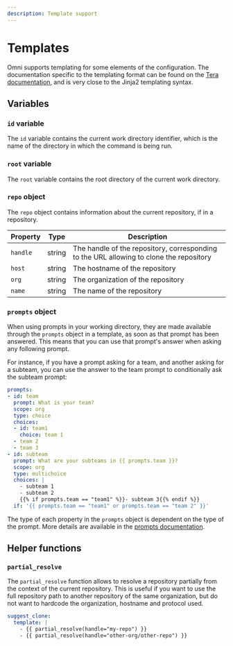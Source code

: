 ```yaml
---
description: Template support
---
```


# Templates

Omni supports templating for some elements of the configuration. The documentation specific to the templating format can be found on the [Tera documentation](https://keats.github.io/tera/docs/#templates), and is very close to the Jinja2 templating syntax.


## Variables

### `id` variable

The `id` variable contains the current work directory identifier, which is the name of the directory in which the command is being run.

### `root` variable

The `root` variable contains the root directory of the current work directory.

### `repo` object

The `repo` object contains information about the current repository, if in a repository.

| Property | Type | Description |
|----------|------|-------------|
| `handle` | string | The handle of the repository, corresponding to the URL allowing to clone the repository |
| `host` | string | The hostname of the repository |
| `org` | string | The organization of the repository |
| `name` | string | The name of the repository |

### `prompts` object

When using prompts in your working directory, they are made available through the `prompts` object in a template, as soon as that prompt has been answered. This means that you can use that prompt's answer when asking any following prompt.

For instance, if you have a prompt asking for a team, and another asking for a subteam, you can use the answer to the team prompt to conditionally ask the subteam prompt:

```yaml
prompts:
- id: team
  prompt: What is your team?
  scope: org
  type: choice
  choices:
  - id: team1
    choice: team 1
  - team 2
  - team 3
- id: subteam
  prompt: What are your subteams in {{ prompts.team }}?
  scope: org
  type: multichoice
  choices: |
    - subteam 1
    - subteam 2
    {{% if prompts.team == "team1" %}}- subteam 3{{% endif %}}
  if: '{{ prompts.team == "team1" or prompts.team == "team 2" }}'
```

The type of each property in the `prompts` object is dependent on the type of the prompt. More details are available in the [prompts documentation](/reference/configuration/parameters/prompts#prompt-types).


## Helper functions

### `partial_resolve`

The `partial_resolve` function allows to resolve a repository partially from the context of the current repository. This is useful if you want to use the full repository path to another repository of the same organization, but do not want to hardcode the organization, hostname and protocol used.

```yaml
suggest_clone:
  template: |
    - {{ partial_resolve(handle="my-repo") }}
    - {{ partial_resolve(handle="other-org/other-repo") }}
```
